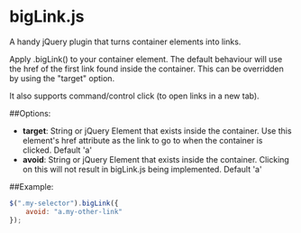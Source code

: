 bigLink.js
====================

A handy jQuery plugin that turns container elements into links.

Apply .bigLink() to your container element. The default behaviour will use the href of the first link found inside the container. This can be overridden by using the "target" option.

It also supports command/control click (to open links in a new tab).

##Options:
* **target**: String or jQuery Element that exists inside the container. Use this element's href attribute as the link to go to when the container is clicked. Default 'a'
* **avoid**: String or jQuery Element that exists inside the container. Clicking on this will not result in bigLink.js being implemented. Default 'a'

##Example:
```js
$(".my-selector").bigLink({
    avoid: "a.my-other-link"
});
```
